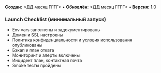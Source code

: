**Создан:** <ДД месяц ГГГГ> • **Обновлён:** <ДД месяц ГГГГ> • **Версия:** 1.0

### Launch Checklist (минимальный запуск)

- Env vars заполнены и задокументированы
- Домен и SSL настроены
- Политика конфиденциальности и условия использования опубликованы
- Бэкап и план отката
- Мониторинг и алерты включены
- Инцидент план, контактная почта
- Smoke тесты пройдены
